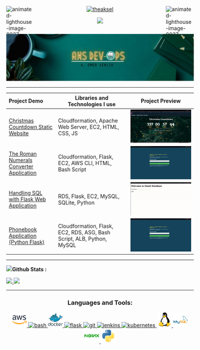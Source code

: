 <a href="https://www.animatedimages.org/cat-lighthouse-96.htm"><img src="https://www.animatedimages.org/data/media/96/animated-lighthouse-image-0037.gif" border="0" alt="animated-lighthouse-image-0037" align=left width=75 height=75/></a>
<a href="https://www.animatedimages.org/cat-lighthouse-96.htm"><img src="https://www.animatedimages.org/data/media/96/animated-lighthouse-image-0037.gif" border="0" alt="animated-lighthouse-image-0037" align=right width=75 height=75/></a>
<p align="center"> <a href="https://github.com/ryo-ma/github-profile-trophy"><img src="https://github-profile-trophy.vercel.app/?username=theaksel&theme=onestar" alt="theaksel" /></a> </p>

<p align="center">
<a href="https://github.com/DenverCoder1/readme-typing-svg"><img src="https://readme-typing-svg.herokuapp.com?&font=IBM+Plex+Sans&color=abcdef&size=20&lines=Welcome+to+my+GitHub+Profile!;I'm+a+AWS+Solution+Architect!;and+I'm+a+DevOps+Engineer!" /></a>
</p>

<p align="center" >
  <img src="1670110439703.jpg" />
</p>

-----------------------------------------------------------------------------------------------------------------------------------------------------------

  Project Demo       |Libraries and Technologies I use     |Project Preview   
:-------------------------|-------------------------|-------------------------
[Christmas Countdown Static Website](https://github.com/TheAksel/AWS-Projects) | Cloudformation, Apache Web Server, EC2, HTML, CSS, JS |![chat](https://github.com/TheAksel/TheAksel/blob/7bd2cd9b6471076793b4bcbeb9dad1dc84766724/ezgif.com-gif-maker.gif)
[The Roman Numerals Converter Application](https://github.com/TheAksel/Roman-Numerals-Converter-Application) | Cloudformation, Flask, EC2, AWS CLI, HTML, Bash Script |![iss](https://github.com/TheAksel/TheAksel/blob/576306f97b76f3a36d27de9235f19a0a385bcf9d/project2.gif)
[Handling SQL with Flask Web Application](https://github.com/TheAksel/My-Works/tree/main/Flask/flask-05-Handling-SQL-with-Flask-Web-Application) | RDS, Flask, EC2, MySQL, SQLite, Python |![iss](https://github.com/TheAksel/TheAksel/blob/bdc5809c7ec00eb48496ae152ba5e4fb2087c145/ezgif.com-gif-maker(1).gif)
[Phonebook Application (Python Flask)](https://github.com/TheAksel/Phonebook-Application--Python-Flask-.git) | Cloudformation, Flask, EC2, RDS, ASG, Bash Script, ALB, Python, MySQL |![iss](https://github.com/TheAksel/TheAksel/blob/576306f97b76f3a36d27de9235f19a0a385bcf9d/project2.gif)

-----------------------------------------------------------------------------------------------------------------------------------------------------------

<img src="https://media.giphy.com/media/cj87CxfRtrUifF3Ryk/giphy.gif" width="25"><b>Github Stats :</b>
<p width="100%">
<a href="https://github.com/theaksel">
  <img height="180em" src="https://github-readme-stats.vercel.app/api?username=theaksel&show_icons=true&theme=midnight-purple&include_all_commits=true&count_private=true"/>
  <img height="180em" src="https://github-readme-stats-eight-theta.vercel.app/api/top-langs/?username=theaksel&layout=compact&langs_count=8&theme=midnight-purple"/>
</a>
</p>

-----------------------------------------------------------------------------------------------------------------------------------------------------------
<h3 align="center">Languages and Tools:</h3>
<p align="center"> <a href="https://aws.amazon.com" target="_blank" rel="noreferrer"> <img src="https://raw.githubusercontent.com/devicons/devicon/master/icons/amazonwebservices/amazonwebservices-original-wordmark.svg" alt="aws" width="40" height="40"/> </a> <a href="https://www.gnu.org/software/bash/" target="_blank" rel="noreferrer"> <img src="https://www.vectorlogo.zone/logos/gnu_bash/gnu_bash-icon.svg" alt="bash" width="40" height="40"/> </a> <a href="https://www.docker.com/" target="_blank" rel="noreferrer"> <img src="https://raw.githubusercontent.com/devicons/devicon/master/icons/docker/docker-original-wordmark.svg" alt="docker" width="40" height="40"/> </a> <a href="https://flask.palletsprojects.com/" target="_blank" rel="noreferrer"> <img src="https://www.vectorlogo.zone/logos/pocoo_flask/pocoo_flask-icon.svg" alt="flask" width="40" height="40"/> </a> <a href="https://git-scm.com/" target="_blank" rel="noreferrer"> <img src="https://www.vectorlogo.zone/logos/git-scm/git-scm-icon.svg" alt="git" width="40" height="40"/> </a> <a href="https://www.jenkins.io" target="_blank" rel="noreferrer"> <img src="https://www.vectorlogo.zone/logos/jenkins/jenkins-icon.svg" alt="jenkins" width="40" height="40"/> </a> <a href="https://kubernetes.io" target="_blank" rel="noreferrer"> <img src="https://www.vectorlogo.zone/logos/kubernetes/kubernetes-icon.svg" alt="kubernetes" width="40" height="40"/> </a> <a href="https://www.linux.org/" target="_blank" rel="noreferrer"> <img src="https://raw.githubusercontent.com/devicons/devicon/master/icons/linux/linux-original.svg" alt="linux" width="40" height="40"/> </a> <a href="https://www.mysql.com/" target="_blank" rel="noreferrer"> <img src="https://raw.githubusercontent.com/devicons/devicon/master/icons/mysql/mysql-original-wordmark.svg" alt="mysql" width="40" height="40"/> </a> <a href="https://www.nginx.com" target="_blank" rel="noreferrer"> <img src="https://raw.githubusercontent.com/devicons/devicon/master/icons/nginx/nginx-original.svg" alt="nginx" width="40" height="40"/> </a> <a href="https://www.python.org" target="_blank" rel="noreferrer"> <img src="https://raw.githubusercontent.com/devicons/devicon/master/icons/python/python-original.svg" alt="python" width="40" height="40"/> </a> </p>
